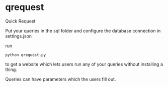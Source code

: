 qrequest
========

Quick Request

Put your queries in the sql folder and configure the database connection in settings.json

run
```
python qrequest.py
```
to get a website which lets users run any of your queries without installing a thing.

Queries can have parameters which the users fill out.
